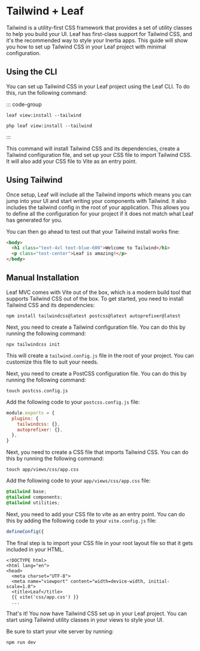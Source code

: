 # Tailwind + Leaf

Tailwind is a utility-first CSS framework that provides a set of utility classes to help you build your UI. Leaf has first-class support for Tailwind CSS, and it's the recommended way to style your Inertia apps. This guide will show you how to set up Tailwind CSS in your Leaf project with minimal configuration.

## Using the CLI

You can set up Tailwind CSS in your Leaf project using the Leaf CLI. To do this, run the following command:

::: code-group

```bash:no-line-numbers [Leaf CLI]
leaf view:install --tailwind
```

```bash:no-line-numbers [Leaf MVC CLI]
php leaf view:install --tailwind
```

:::

This command will install Tailwind CSS and its dependencies, create a Tailwind configuration file, and set up your CSS file to import Tailwind CSS. It will also add your CSS file to Vite as an entry point.

## Using Tailwind

Once setup, Leaf will include all the Tailwind imports which means you can jump into your UI and start writing your components with Tailwind. It also includes the tailwind config in the root of your application. This allows you to define all the configuration for your project if it does not match what Leaf has generated for you.

You can then go ahead to test out that your Tailwind install works fine:

```html
<body>
  <h1 class="text-4xl text-blue-600">Welcome to Tailwind</h1>
  <p class="text-center">Leaf is amazing!</p>
</body>
```

## Manual Installation

Leaf MVC comes with Vite out of the box, which is a modern build tool that supports Tailwind CSS out of the box. To get started, you need to install Tailwind CSS and its dependencies:

```bash:no-line-numbers
npm install tailwindcss@latest postcss@latest autoprefixer@latest
```

Next, you need to create a Tailwind configuration file. You can do this by running the following command:

```bash:no-line-numbers
npx tailwindcss init
```

This will create a `tailwind.config.js` file in the root of your project. You can customize this file to suit your needs.

Next, you need to create a PostCSS configuration file. You can do this by running the following command:

```bash:no-line-numbers
touch postcss.config.js
```

Add the following code to your `postcss.config.js` file:

```javascript
module.exports = {
  plugins: {
    tailwindcss: {},
    autoprefixer: {},
  },
}
```

Next, you need to create a CSS file that imports Tailwind CSS. You can do this by running the following command:

```bash:no-line-numbers
touch app/views/css/app.css
```

Add the following code to your `app/views/css/app.css` file:

```css
@tailwind base;
@tailwind components;
@tailwind utilities;
```

Next, you need to add your CSS file to vite as an entry point. You can do this by adding the following code to your `vite.config.js` file:

```javascript
defineConfig({
```

The final step is to import your CSS file in your root layout file so that it gets included in your HTML.

```blade{7}
<!DOCTYPE html>
<html lang="en">
<head>
  <meta charset="UTF-8">
  <meta name="viewport" content="width=device-width, initial-scale=1.0">
  <title>Leaf</title>
  {{ vite('css/app.css') }}
  ...
```

That's it! You now have Tailwind CSS set up in your Leaf project. You can start using Tailwind utility classes in your views to style your UI.

Be sure to start your vite server by running:

```bash:no-line-numbers
npm run dev
```
